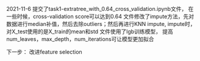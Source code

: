 2021-11-6 
  提交了task1-extratree_with_0.64_cross_validation.ipynb文件， 在一些时候，cross-validation score可以达到0.64
  文件修改了impute方法，先对数据进行median补值，然后去除outliers；然后再进行KNN impute, impute时，对X_test使用的是X_train的mean和std
  文件使用了lgb训练模型， 提高num_leaves，max_depth，num_iterations可让模型更加拟合
  
  下一步： 改进feature selection
